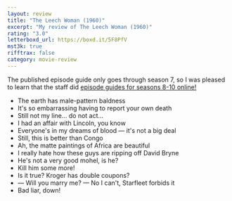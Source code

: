 ```yaml
---
layout: review
title: "The Leech Woman (1960)"
excerpt: "My review of The Leech Woman (1960)"
rating: "3.0"
letterboxd_url: https://boxd.it/5F8PfV
mst3k: true
rifftrax: false
category: movie-review
---
```


The published episode guide only goes through season 7, so I was pleased to learn that the staff did <a href="https://www.mst3kinfo.com/aceg/index.html" title="episode guides for seasons 8-10 online!">episode guides for seasons 8-10 online!</a>

- The earth has male-pattern baldness
- It's so embarrassing having to report your own death
- Still not my line... do not act...
- I had an affair with Lincoln, you know
- Everyone's in my dreams of blood — it's not a big deal
- Still, this is better than Congo
- Ah, the matte paintings of Africa are beautiful
- I really hate how these guys are ripping off David Bryne
- He's not a very good mohel, is he?
- Kill him some more!
- Is it true? Kroger has double coupons?
- — Will you marry me? — No I can't, Starfleet forbids it
- Bad liar, down!
